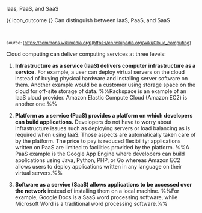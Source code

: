 <span id="title">Iaas, PaaS, and SaaS</span>

<span id="prereqs"></span>

<span id="outcomes">{{ icon_outcome }} Can distinguish between IaaS, PaaS, and SaaS</span>

<div id="body">

<pic src="https://upload.wikimedia.org/wikipedia/commons/b/b5/Cloud_computing.svg" height="500" /><br>

<sub>source: [https://commons.wikimedia.org](https://en.wikipedia.org/wiki/Cloud_computing)</sub>

Cloud computing can deliver computing services at three levels:

1. **Infrastructure as a service (IaaS) delivers computer infrastructure as a service.** For example, a user can deploy virtual servers on the cloud instead of buying physical hardware and installing server software on them. Another example would be a customer using storage space on the cloud for off-site storage of data. %%Rackspace is an example of an IaaS cloud provider. Amazon Elastic Compute Cloud (Amazon EC2) is another one.%%

2. **Platform as a service (PaaS) provides a platform on which developers can build applications.** Developers do not have to worry about infrastructure issues such as deploying servers or load balancing as is required when using IaaS. Those aspects are automatically taken care of by the platform. The price to pay is reduced flexibility; applications written on PaaS are limited to facilities provided by the platform. %%A PaaS example is the Google App Engine where developers can build applications using Java, Python, PHP, or Go whereas Amazon EC2 allows users to deploy applications written in any language on their virtual servers.%%

3. **Software as a service (SaaS) allows applications to be accessed over the network** instead of installing them on a local machine. %%For example, Google Docs is a SaaS word processing software, while Microsoft Word is a traditional word processing software.%%

</div>

<div id="extras">
<include src="exercisesPanel.md" boilerplate/>
</div>
